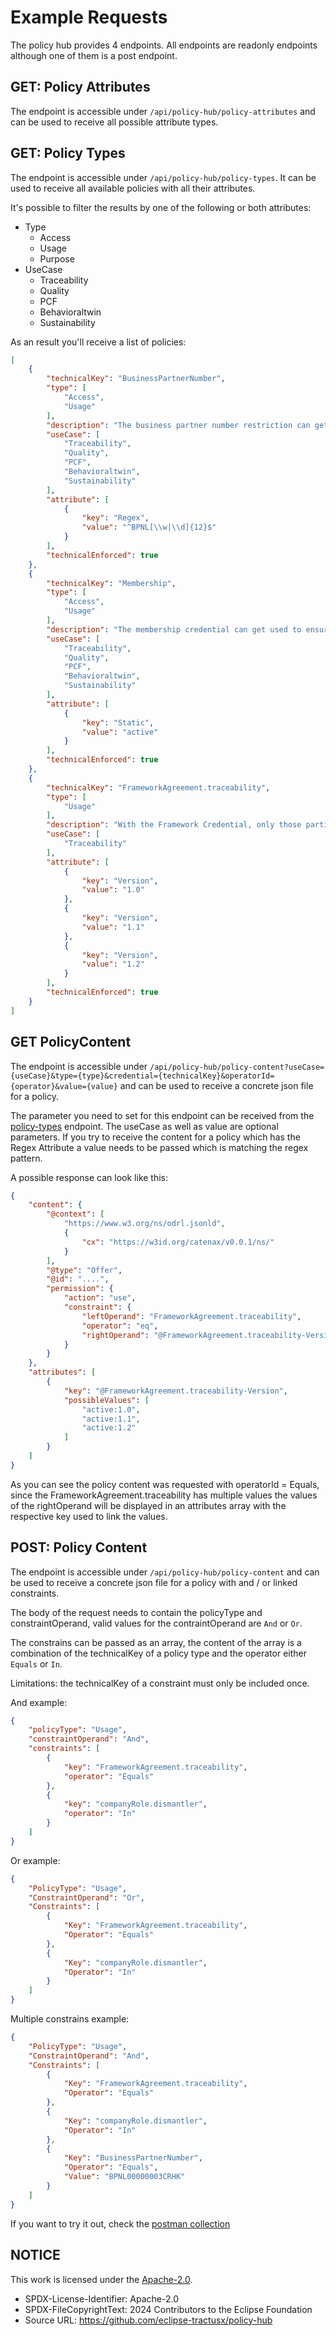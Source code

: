 # Example Requests

The policy hub provides 4 endpoints. All endpoints are readonly endpoints although one of them is a post endpoint.

## GET: Policy Attributes

The endpoint is accessible under `/api/policy-hub/policy-attributes` and can be used to receive all possible attribute types.

## GET: Policy Types

The endpoint is accessible under `/api/policy-hub/policy-types`. It can be used to receive all available policies with all their attributes.

It's possible to filter the results by one of the following or both attributes:

- Type
  - Access
  - Usage
  - Purpose
- UseCase
  - Traceability
  - Quality
  - PCF
  - Behavioraltwin
  - Sustainability

As an result you'll receive a list of policies:

```json
[
    {
        "technicalKey": "BusinessPartnerNumber",
        "type": [
            "Access",
            "Usage"
        ],
        "description": "The business partner number restriction can get used to define which exact business partners (based on BPNL) are allowed to view or negotiate the respective data offer. Please ensure that you add minimum one 16-digit BPNL Number in the rightOperand; wildcards are not supported.",
        "useCase": [
            "Traceability",
            "Quality",
            "PCF",
            "Behavioraltwin",
            "Sustainability"
        ],
        "attribute": [
            {
                "key": "Regex",
                "value": "^BPNL[\\w|\\d]{12}$"
            }
        ],
        "technicalEnforced": true
    },
    {
        "technicalKey": "Membership",
        "type": [
            "Access",
            "Usage"
        ],
        "description": "The membership credential can get used to ensure that only CX members are allowed to view or negotiate the respective data offer.",
        "useCase": [
            "Traceability",
            "Quality",
            "PCF",
            "Behavioraltwin",
            "Sustainability"
        ],
        "attribute": [
            {
                "key": "Static",
                "value": "active"
            }
        ],
        "technicalEnforced": true
    },
    {
        "technicalKey": "FrameworkAgreement.traceability",
        "type": [
            "Usage"
        ],
        "description": "With the Framework Credential, only those participants which have signed the respective framework agreement (general or via a specific version) are allowed to view or negotiate the respective data offer. Generic: \"rightOperand\": \"active\"; specific \"rightOperand\": \"active:{version}\"",
        "useCase": [
            "Traceability"
        ],
        "attribute": [
            {
                "key": "Version",
                "value": "1.0"
            },
            {
                "key": "Version",
                "value": "1.1"
            },
            {
                "key": "Version",
                "value": "1.2"
            }
        ],
        "technicalEnforced": true
    }
]
```

## GET PolicyContent

The endpoint is accessible under `/api/policy-hub/policy-content?useCase={useCase}&type={type}&credential={technicalKey}&operatorId={operator}&value={value}` and can be used to receive a concrete json file for a policy.

The parameter you need to set for this endpoint can be received from the [policy-types](#get-policy-types) endpoint. The useCase as well as value are optional parameters. If you try to receive the content for a policy which has the Regex Attribute a value needs to be passed which is matching the regex pattern.

A possible response can look like this:

```json
{
    "content": {
        "@context": [
            "https://www.w3.org/ns/odrl.jsonld",
            {
                "cx": "https://w3id.org/catenax/v0.0.1/ns/"
            }
        ],
        "@type": "Offer",
        "@id": "....",
        "permission": {
            "action": "use",
            "constraint": {
                "leftOperand": "FrameworkAgreement.traceability",
                "operator": "eq",
                "rightOperand": "@FrameworkAgreement.traceability-Version"
            }
        }
    },
    "attributes": [
        {
            "key": "@FrameworkAgreement.traceability-Version",
            "possibleValues": [
                "active:1.0",
                "active:1.1",
                "active:1.2"
            ]
        }
    ]
}
```

As you can see the policy content was requested with operatorId = Equals, since the FrameworkAgreement.traceability has multiple values the values of the rightOperand will be displayed in an attributes array with the respective key used to link the values.

## POST: Policy Content

The endpoint is accessible under `/api/policy-hub/policy-content` and can be used to receive a concrete json file for a policy with and / or linked constraints.

The body of the request needs to contain the policyType and constraintOperand, valid values for the contraintOperand are `And` or `Or`.

The constrains can be passed as an array, the content of the array is a combination of the technicalKey of a policy type and the operator either `Equals` or `In`.

Limitations: the technicalKey of a constraint must only be included once.

And example:

```json
{
    "policyType": "Usage",
    "constraintOperand": "And",
    "constraints": [
        {
            "key": "FrameworkAgreement.traceability",
            "operator": "Equals"
        },
        {
            "key": "companyRole.dismantler",
            "operator": "In"
        }
    ]
}

```

Or example:

```json
{
    "PolicyType": "Usage",
    "ConstraintOperand": "Or",
    "Constraints": [
        {
            "Key": "FrameworkAgreement.traceability",
            "Operator": "Equals"
        },
        {
            "Key": "companyRole.dismantler",
            "Operator": "In"
        }
    ]
}

```

Multiple constrains example:

```json
{
    "PolicyType": "Usage",
    "ConstraintOperand": "And",
    "Constraints": [
        {
            "Key": "FrameworkAgreement.traceability",
            "Operator": "Equals"
        },
        {
            "Key": "companyRole.dismantler",
            "Operator": "In"
        },
        {
            "Key": "BusinessPartnerNumber",
            "Operator": "Equals",
            "Value": "BPNL00000003CRHK"
        }
    ]
}

```

If you want to try it out, check the [postman collection](/docs/developer/Technical-Documentation/requests/policy-hub.postman_collection.json)

## NOTICE

This work is licensed under the [Apache-2.0](https://www.apache.org/licenses/LICENSE-2.0).

- SPDX-License-Identifier: Apache-2.0
- SPDX-FileCopyrightText: 2024 Contributors to the Eclipse Foundation
- Source URL: https://github.com/eclipse-tractusx/policy-hub
